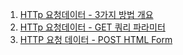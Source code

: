 1. [HTTp 요청데이터 - 3가지 방법 개요](Lecture-Note/2-5.md)
2. [HTTp 요청데이터 - GET 쿼리 파라미터](Lecture-Note/2-6.md)
3. [HTTP 요청 데이터 - POST HTML Form](Lecture-Note/2-7.md)
